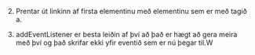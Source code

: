 
2. Prentar út linkinn af firsta elementinu með elementinu sem er með tagið a.

4. addEventListener er besta leiðin af því að það er hægt að gera meira með því og það skrifar ekki yfir eventið sem er nú þegar til.W